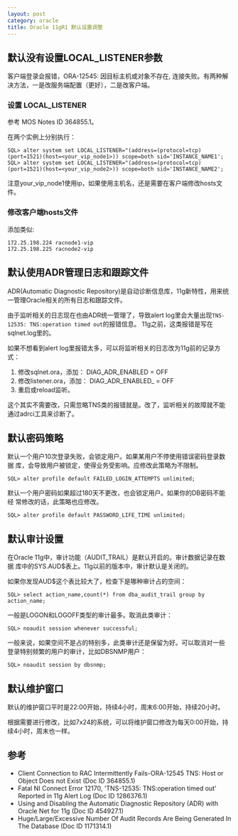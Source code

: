 ```yaml
---
layout: post
category: oracle
title: Oracle 11gR1 默认设置调整
---
```


## 默认没有设置LOCAL_LISTENER参数

客户端登录会报错，ORA-12545: 因目标主机或对象不存在, 连接失败。有两种解决方法，一是改服务端配置（更好），二是改客户端。

### 设置 LOCAL_LISTENER
参考 MOS Notes ID 364855.1。

在两个实例上分别执行：

    SQL> alter system set LOCAL_LISTENER="(address=(protocol=tcp)(port=1521)(host=<your_vip_node1>)) scope=both sid='INSTANCE_NAME1';
    SQL> alter system set LOCAL_LISTENER="(address=(protocol=tcp)(port=1521)(host=<your_vip_node2>)) scope=both sid='INSTANCE_NAME2';

注意your_vip_node1使用ip，如果使用主机名，还是需要在客户端修改hosts文件。

### 修改客户端hosts文件

添加类似:

    172.25.198.224 racnode1-vip
    172.25.198.225 racnode2-vip

## 默认使用ADR管理日志和跟踪文件

ADR(Automatic Diagnostic Repository)是自动诊断信息库，11g新特性，用来统一管理Oracle相关的所有日志和跟踪文件。

由于监听相关的日志现在也由ADR统一管理了，导致alert log里会大量出现`TNS-12535: TNS:operation timed out`的报错信息。 11g之前，这类报错是写在sqlnet.log里的。

如果不想看到alert log里报错太多，可以将监听相关的日志改为11g前的记录方式：

1. 修改sqlnet.ora，添加： DIAG_ADR_ENABLED = OFF
2. 修改listener.ora，添加： DIAG_ADR_ENABLED_<listenername> = OFF
3. 重启或reload监听。

这个其实不需要改，只需忽略TNS类的报错就是。改了，监听相关的故障就不能通过adrci工具来诊断了。

## 默认密码策略

默认一个用户10次登录失败，会锁定用户。如果某用户不停使用错误密码登录数据
库，会导致用户被锁定，使得业务受影响。应修改此策略为不限制。

    SQL> alter profile default FAILED_LOGIN_ATTEMPTS unlimited;

默认一个用户密码如果超过180天不更改，也会锁定用户。如果你的DB密码不能经
常修改的话，此策略也应修改。

    SQL> alter profile default PASSWORD_LIFE_TIME unlimited;

## 默认审计设置

在Oracle 11g中，审计功能（AUDIT_TRAIL）是默认开启的。审计数据记录在数据
库中的SYS.AUD$表上。11g以前的版本中，审计默认是关闭的。

如果你发现AUD$这个表比较大了，检查下是哪种审计占的空间：

    SQL> select action_name,count(*) from dba_audit_trail group by action_name;

一般是LOGON和LOGOFF类型的审计最多。取消此类审计：

    SQL> noaudit session whenever successful;

一般来说，如果空间不是占的特别多，此类审计还是保留为好。可以取消对一些
登录特别频繁的用户的审计，比如DBSNMP用户：

    SQL> noaudit session by dbsnmp;

## 默认维护窗口

默认的维护窗口平时是22:00开始，持续4小时，周末6:00开始，持续20小时。

根据需要进行修改，比如7x24的系统，可以将维护窗口修改为每天0:00开始，持续4小时，周末也一样。

## 参考

- Client Connection to RAC Intermittently Fails-ORA-12545 TNS: Host or
  Object Does not Exist (Doc ID 364855.1)
- Fatal NI Connect Error 12170, 'TNS-12535: TNS:operation timed out'
  Reported in 11g Alert Log (Doc ID 1286376.1)
- Using and Disabling the Automatic Diagnostic Repository (ADR) with
  Oracle Net for 11g (Doc ID 454927.1)
- Huge/Large/Excessive Number Of Audit Records Are Being Generated In
  The Database (Doc ID 1171314.1)
